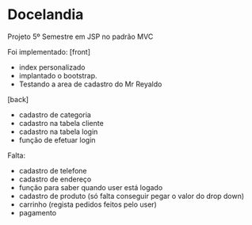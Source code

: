 ﻿# Docelandia

Projeto 5º Semestre em JSP no padrão MVC

Foi implementado:
[front]
- index personalizado
- implantado o bootstrap.
- Testando a area de cadastro do Mr Reyaldo

[back]
- cadastro de categoria
- cadastro na tabela cliente
- cadastro na tabela login
- função de efetuar login

Falta:
- cadastro de telefone
- cadastro de endereço
- função para saber quando user está logado
- cadastro de produto (só falta conseguir pegar o valor do drop down)
- carrinho (regista pedidos feitos pelo user)
- pagamento
